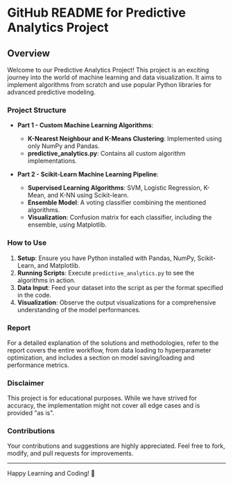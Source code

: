 # GitHub README for Predictive Analytics Project

## Overview

Welcome to our Predictive Analytics Project! This project is an exciting journey into the world of machine learning and data visualization. It aims to implement algorithms from scratch and use popular Python libraries for advanced predictive modeling.

### Project Structure

- **Part 1 - Custom Machine Learning Algorithms**:
  - **K-Nearest Neighbour and K-Means Clustering**: Implemented using only NumPy and Pandas.
  - **predictive_analytics.py**: Contains all custom algorithm implementations.

- **Part 2 - Scikit-Learn Machine Learning Pipeline**:
  - **Supervised Learning Algorithms**: SVM, Logistic Regression, K-Mean, and K-NN using Scikit-learn.
  - **Ensemble Model**: A voting classifier combining the mentioned algorithms.
  - **Visualization**: Confusion matrix for each classifier, including the ensemble, using Matplotlib.

### How to Use

1. **Setup**: Ensure you have Python installed with Pandas, NumPy, Scikit-Learn, and Matplotlib.
2. **Running Scripts**: Execute `predictive_analytics.py` to see the algorithms in action.
3. **Data Input**: Feed your dataset into the script as per the format specified in the code.
4. **Visualization**: Observe the output visualizations for a comprehensive understanding of the model performances.

### Report

For a detailed explanation of the solutions and methodologies, refer to the report covers the entire workflow, from data loading to hyperparameter optimization, and includes a section on model saving/loading and performance metrics.

### Disclaimer

This project is for educational purposes. While we have strived for accuracy, the implementation might not cover all edge cases and is provided "as is".

### Contributions

Your contributions and suggestions are highly appreciated. Feel free to fork, modify, and pull requests for improvements.

---

Happy Learning and Coding! 🚀
